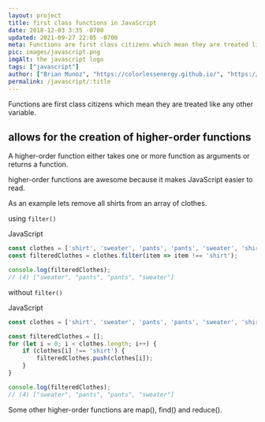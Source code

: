 ```yaml
---
layout: project
title: first class functions in JavaScript
date: 2018-12-03 3:35 -0700
updated: 2021-09-27 22:05 -0700
meta: Functions are first class citizens which mean they are treated like any other variable.
pic: images/javascript.png
imgAlt: the javascript logo
tags: ["javascript"]
author: ["Brian Munoz", "https://colorlessenergy.github.io/", "https://github.com/colorlessenergy"]
permalink: /javascript/:title
---
```


Functions are first class citizens which mean they are treated like any other variable.

## allows for the creation of higher-order functions

A higher-order function either takes one or more function as arguments or returns a function.

higher-order functions are awesome because it makes JavaScript easier to read.

As an example lets remove all shirts from an array of clothes.

using <code class="highlight__code">filter()</code>

<p class="highlight__file-desc">JavaScript</p>

```javascript
const clothes = ['shirt', 'sweater', 'pants', 'pants', 'sweater', 'shirt'];
const filteredClothes = clothes.filter(item => item !== 'shirt');

console.log(filteredClothes);
// (4) ["sweater", "pants", "pants", "sweater"]
```

without <code class="highlight__code">filter()</code>

<p class="highlight__file-desc">JavaScript</p>

```javascript
const clothes = ['shirt', 'sweater', 'pants', 'pants', 'sweater', 'shirt'];

const filteredClothes = [];
for (let i = 0; i < clothes.length; i++) {
    if (clothes[i] !== 'shirt') {
        filteredClothes.push(clothes[i]);
    }
}

console.log(filteredClothes);
// (4) ["sweater", "pants", "pants", "sweater"]
```

Some other higher-order functions are map(), find() and reduce().